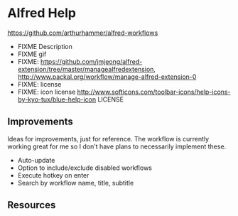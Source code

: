 # Alfred Help

https://github.com/arthurhammer/alfred-workflows

- FIXME Description
- FIXME gif
- FIXME: https://github.com/jmjeong/alfred-extension/tree/master/managealfredextension, http://www.packal.org/workflow/manage-alfred-extension-0
- FIXME: license
- FIXME: icon license http://www.softicons.com/toolbar-icons/help-icons-by-kyo-tux/blue-help-icon LICENSE

## Improvements

Ideas for improvements, just for reference. The workflow is currently working great for me so I don't have plans to necessarily implement these.

- Auto-update
- Option to include/exclude disabled workflows
- Execute hotkey on enter
- Search by workflow name, title, subtitle

## Resources

